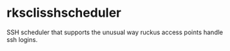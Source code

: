 # rksclisshscheduler
SSH scheduler that supports the unusual way ruckus access points handle ssh logins.
